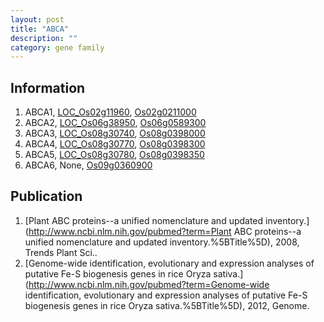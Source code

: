 ```yaml
---
layout: post
title: "ABCA"
description: ""
category: gene family
---
```


## Information
1. ABCA1, [LOC_Os02g11960](http://rice.plantbiology.msu.edu/cgi-bin/ORF_infopage.cgi?orf=LOC_Os02g11960), [Os02g0211000](http://rapdb.dna.affrc.go.jp/viewer/gbrowse_details/irgsp1?name=Os02g0211000)
2. ABCA2, [LOC_Os06g38950](http://rice.plantbiology.msu.edu/cgi-bin/ORF_infopage.cgi?orf=LOC_Os06g38950), [Os06g0589300](http://rapdb.dna.affrc.go.jp/viewer/gbrowse_details/irgsp1?name=Os06g0589300)
3. ABCA3, [LOC_Os08g30740](http://rice.plantbiology.msu.edu/cgi-bin/ORF_infopage.cgi?orf=LOC_Os08g30740), [Os08g0398000](http://rapdb.dna.affrc.go.jp/viewer/gbrowse_details/irgsp1?name=Os08g0398000)
4. ABCA4, [LOC_Os08g30770](http://rice.plantbiology.msu.edu/cgi-bin/ORF_infopage.cgi?orf=LOC_Os08g30770), [Os08g0398300](http://rapdb.dna.affrc.go.jp/viewer/gbrowse_details/irgsp1?name=Os08g0398300)
5. ABCA5, [LOC_Os08g30780](http://rice.plantbiology.msu.edu/cgi-bin/ORF_infopage.cgi?orf=LOC_Os08g30780), [Os08g0398350](http://rapdb.dna.affrc.go.jp/viewer/gbrowse_details/irgsp1?name=Os08g0398350)
6. ABCA6, None, [Os09g0360900](http://rapdb.dna.affrc.go.jp/viewer/gbrowse_details/irgsp1?name=Os09g0360900)

## Publication
1. [Plant ABC proteins--a unified nomenclature and updated inventory.](http://www.ncbi.nlm.nih.gov/pubmed?term=Plant ABC proteins--a unified nomenclature and updated inventory.%5BTitle%5D), 2008, Trends Plant Sci..
2. [Genome-wide identification, evolutionary and expression analyses of putative Fe-S biogenesis genes in rice Oryza sativa.](http://www.ncbi.nlm.nih.gov/pubmed?term=Genome-wide identification, evolutionary and expression analyses of putative Fe-S biogenesis genes in rice Oryza sativa.%5BTitle%5D), 2012, Genome.


